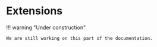 # Extensions

!!! warning "Under construction"

    We are still working on this part of the documentation.

